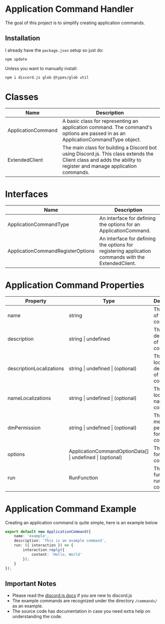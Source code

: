 # Application Command Handler

The goal of this project is to simplify creating application commands.

## Installation
I already have the ``package.json`` setup so just do:
```
npm update
```
Unless you want to manually install:
```
npm i discord.js glob @types/glob util
```
# Classes
| Name         | Description                                                                                                                                                     |
|--------------------|-----------------------------------------------------------------------------------------------------------------------------------------------------------------|
| ApplicationCommand | A basic class for representing an application command. The command's options are passed in as an ApplicationCommandType object.                                 |
| ExtendedClient     | The main class for building a Discord bot using Discord.js. This class extends the Client class and adds the ability to register and manage application commands. |

# Interfaces
| Name                                | Description                                                                                                                                                                   |
|------------------------------------------------|-----------------------------------------------------------------------------------------------------------------------------------------------------------------------------------|
| ApplicationCommandType                        | An interface for defining the options for an ApplicationCommand.                                                                                                                 |
| ApplicationCommandRegisterOptions             | An interface for defining the options for registering application commands with the ExtendedClient.                                                                            |
# Application Command Properties


| Property       | Type                                                                                 | Description                                                                                                                                                           |
|----------------|-------------------------------------------------------------------------------------|-----------------------------------------------------------------------------------------------------------------------------------------------------------------------|
| name           | string                                                                              | The name of the command                                                                                                                                              |
| description    | string &#124; undefined                                                            | The description of the command                                                                                                                                        |
| descriptionLocalizations | string &#124; undefined &#124; (optional)                                 | The localized description of the command                                                                                                                              |
| nameLocalizations | string &#124; undefined &#124; (optional)                                      | The localized name of the command                                                                                                                                     |
| dmPermission   | string &#124; undefined &#124; (optional)                                        | The direct message permission for the command                                                                                                                         |
| options        | ApplicationCommandOptionData[] &#124; undefined &#124; (optional)                  | The options for the command                                                                                                                                           |
| run            | RunFunction                                                                        | The function to run the command                                                                                                                                       |

# Application Command Example

Creating an application command is quite simple, here is an example below
```typescript
export default new ApplicationCommand({
    name: 'example',
    description: 'This is an example command',
    run: ({ interaction }) => {
        interaction.reply({
            content: 'Hello, World'
        });
    }
});

```
## Important Notes
- Please read the [discord.js docs](https://discord.js.org/#/docs/discord.js/main/general/welcome) if you are new to discord.js
- The example commands are recognized under the directory `/commands/` as an example.
- The source code has documentation in case you need extra help on understanding the code.


